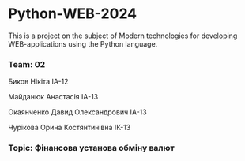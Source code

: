 # Python-WEB-2024

This is a project on the subject of Modern technologies for developing WEB-applications using the Python language. 

### Team: 02

Биков Нікіта ІА-12

Майданюк Анастасія ІА-13

Окаянченко Давид Олександрович ІА-13

Чурікова Орина Костянтинівна ІК-13

### Topic: Фінансова установа обміну валют
